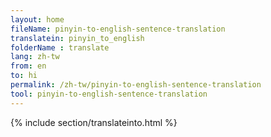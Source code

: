 ```yaml
---
layout: home
fileName: pinyin-to-english-sentence-translation
translatein: pinyin_to_english
folderName : translate
lang: zh-tw
from: en
to: hi
permalink: /zh-tw/pinyin-to-english-sentence-translation
tool: pinyin-to-english-sentence-translation
---
```

{% include section/translateinto.html %}